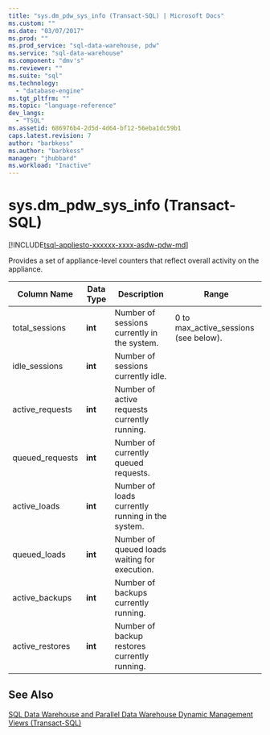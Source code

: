 ```yaml
---
title: "sys.dm_pdw_sys_info (Transact-SQL) | Microsoft Docs"
ms.custom: ""
ms.date: "03/07/2017"
ms.prod: ""
ms.prod_service: "sql-data-warehouse, pdw"
ms.service: "sql-data-warehouse"
ms.component: "dmv's"
ms.reviewer: ""
ms.suite: "sql"
ms.technology: 
  - "database-engine"
ms.tgt_pltfrm: ""
ms.topic: "language-reference"
dev_langs: 
  - "TSQL"
ms.assetid: 686976b4-2d5d-4d64-bf12-56eba1dc59b1
caps.latest.revision: 7
author: "barbkess"
ms.author: "barbkess"
manager: "jhubbard"
ms.workload: "Inactive"
---
```

# sys.dm_pdw_sys_info (Transact-SQL)
[!INCLUDE[tsql-appliesto-xxxxxx-xxxx-asdw-pdw-md](../../includes/tsql-appliesto-xxxxxx-xxxx-asdw-pdw-md.md)]

  Provides a set of appliance-level counters that reflect overall activity on the appliance.  
  
|Column Name|Data Type|Description|Range|  
|-----------------|---------------|-----------------|-----------|  
|total_sessions|**int**|Number of sessions currently in the system.|0 to max_active_sessions (see below).|  
|idle_sessions|**int**|Number of sessions currently idle.||  
|active_requests|**int**|Number of active requests currently running.||  
|queued_requests|**int**|Number of currently queued requests.||  
|active_loads|**int**|Number of loads currently running in the system.||  
|queued_loads|**int**|Number of queued loads waiting for execution.||  
|active_backups|**int**|Number of backups currently running.||  
|active_restores|**int**|Number of backup restores currently running.||  
  
## See Also  
 [SQL Data Warehouse and Parallel Data Warehouse Dynamic Management Views &#40;Transact-SQL&#41;](../../relational-databases/system-dynamic-management-views/sql-and-parallel-data-warehouse-dynamic-management-views.md)  
  
  
